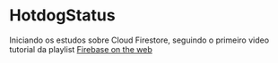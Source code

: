 # HotdogStatus
Iniciando os estudos sobre Cloud Firestore, seguindo o primeiro video tutorial da playlist [Firebase on the web](https://www.youtube.com/playlist?list=PLl-K7zZEsYLmnJ_FpMOZgyg6XcIGBu2OX)
